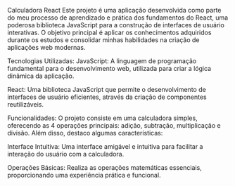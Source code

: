 Calculadora React
Este projeto é uma aplicação desenvolvida como parte do meu processo de aprendizado e prática dos fundamentos do React, uma poderosa biblioteca JavaScript para a construção de interfaces de usuário interativas. O objetivo principal é aplicar os conhecimentos adquiridos durante os estudos e consolidar minhas habilidades na criação de aplicações web modernas.

Tecnologias Utilizadas:
JavaScript: A linguagem de programação fundamental para o desenvolvimento web, utilizada para criar a lógica dinâmica da aplicação.

React: Uma biblioteca JavaScript que permite o desenvolvimento de interfaces de usuário eficientes, através da criação de componentes reutilizáveis.

Funcionalidades:
O projeto consiste em uma calculadora simples, oferecendo as 4 operações principais: adição, subtração, multiplicação e divisão. Além disso, destaco algumas características:

Interface Intuitiva: Uma interface amigável e intuitiva para facilitar a interação do usuário com a calculadora.

Operações Básicas: Realiza as operações matemáticas essenciais, proporcionando uma experiência prática e funcional.
 
